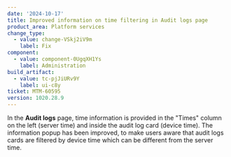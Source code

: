 ```yaml
---
date: '2024-10-17'
title: Improved information on time filtering in Audit logs page
product_area: Platform services
change_type:
  - value: change-VSkj2iV9m
    label: Fix
component:
  - value: component-0UgqXH1Ys
    label: Administration
build_artifact:
  - value: tc-pjJiURv9Y
    label: ui-c8y
ticket: MTM-60595
version: 1020.28.9
---
```

In the **Audit logs** page, time information is provided in the "Times" column on the left (server time) and inside the audit log card (device time). The information popup has been improved, to make users aware that audit logs cards are filtered by device time which can be different from the server time. 
